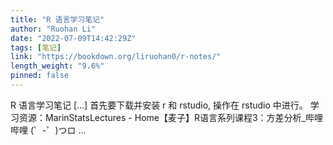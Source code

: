 ```yaml
---
title: "R 语言学习笔记"
author: "Ruohan Li"
date: "2022-07-09T14:42:29Z"
tags: [笔记]
link: "https://bookdown.org/liruohan0/r-notes/"
length_weight: "9.6%"
pinned: false
---
```


R 语言学习笔记 [...] 首先要下载并安装 r 和 rstudio, 操作在 rstudio 中进行。 学习资源：MarinStatsLectures - Home【麦子】R语言系列课程3：方差分析_哔哩哔哩 (゜-゜)つロ ...
